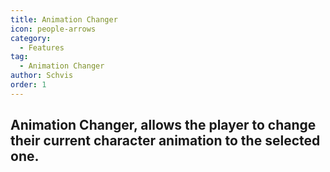 ```yaml
---
title: Animation Changer
icon: people-arrows
category:
  - Features
tag:
  - Animation Changer
author: Schvis
order: 1
---
```


## Animation Changer, allows the player to change their current character animation to the selected one.
